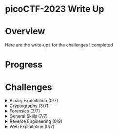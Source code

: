 # picoCTF-2023 Write Up

# Overview
Here are the write-ups for the challenges I completed

# Progress

# Challenges
<details>
  <summary>Binary Exploitation (0/7)</summary>

  * [babygame01] LINK (Unsolved)
  * [two-sum] LINK (Unsolved)
  * [babygame02] LINK (Unsolved)
  * [hijacking] LINK (Unsolved)
  * [tic-tac] LINK (Unsolved)
  * [VINE] LINK (Unsolved)
  * [Horsetrack] LINK (Unsolved)
    
</details>

<details>
  <summary>Cryptography (3/7)</summary>

  * [HideToSee](https://github.com/Bsnookie9/picoCTF-2023-WriteUp/tree/main/Cryptography/HideToSee) (Solved)
  * [ReadMyCert] LINK (Solved)
  * [rotation] LINK (Solved)
  * [PowerAnalysis: Warmup] LINK (Unsolved)
  * [PowerAnalysis: Part 1] LINK (Unsolved)
  * [SRA] LINK (Unsolved)
  * [PowerAnalysis: Part 2] LINK (Unsolved)
    
</details>

<details>
  <summary>Forensics (3/7)</summary>

  * [hideme] LINK (Solved)
  * [PcapPoisoning] LINK (Solved)
  * [who is it] LINK (Solved)
  * [FindAndOpen] LINK (Unsolved)
  * [MSB] LINK (Unsolved)
  * [Invisible WORDs] LINK (Unsolved)
  * [UnforgottenBits] LINK (Unsolved)
    
</details>

<details>
  <summary>General Skills (7/7)</summary>

  * [chrono] LINK (Solved)
  * [money-ware] LINK (Solved)
  * [Permissions] LINK (Solved)
  * [repititions] LINK (Solved)
  * [useless] LINK (Solved)
  * [Speical] LINK (Solved)
  * [Speicaler] LINK (Solved)
    
</details>

<details>
  <summary>Reverse Engineering (0/9)</summary>

  * [Ready Gladiator 0] LINK (Unsolved)
  * [Reverse] LINK (Unsolved)
  * [Safe Opener 2] LINK (Unsolved)
  * [timer] LINK (Unsolved)
  * [Virtual Machine 0] LINK (Unsolved)
  * [No way out] LINK (Unsolved)
  * [Ready Gladiator 1] LINK (Unsolved)
  * [Virtual Machine 1] LINK (Unsolved)
  * [Ready Gladiator 2] LINK (Unsolved)
    
</details>

<details>
  <summary>Web Exploitation (0/7)</summary>

  * [findme] LINK (Unsolved)
  * [MatchTheRegex] LINK (Unsolved)
  * [SOAP] LINK (Unsolved)
  * [More SQLi] LINK (Unsolved)
  * [Java Code Analysis!?!] LINK (Unsolved)
  * [cancri-sp] LINK (Unsolved)
  * [msfroggenerator2] LINK (Unsolved)
    
</details>
